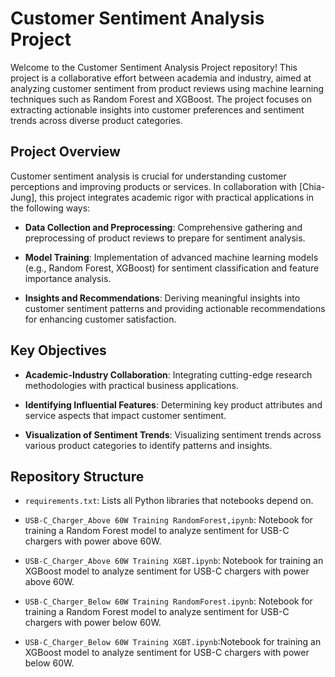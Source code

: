 # Customer Sentiment Analysis Project

Welcome to the Customer Sentiment Analysis Project repository! This project is a collaborative effort between academia and industry, aimed at analyzing customer sentiment from product reviews using machine learning techniques such as Random Forest and XGBoost. The project focuses on extracting actionable insights into customer preferences and sentiment trends across diverse product categories.

## Project Overview

Customer sentiment analysis is crucial for understanding customer perceptions and improving products or services. In collaboration with [Chia-Jung], this project integrates academic rigor with practical applications in the following ways:

- **Data Collection and Preprocessing**: Comprehensive gathering and preprocessing of product reviews to prepare for sentiment analysis.
  
- **Model Training**: Implementation of advanced machine learning models (e.g., Random Forest, XGBoost) for sentiment classification and feature importance analysis.
  
- **Insights and Recommendations**: Deriving meaningful insights into customer sentiment patterns and providing actionable recommendations for enhancing customer satisfaction.

## Key Objectives

- **Academic-Industry Collaboration**: Integrating cutting-edge research methodologies with practical business applications.
  
- **Identifying Influential Features**: Determining key product attributes and service aspects that impact customer sentiment.
  
- **Visualization of Sentiment Trends**: Visualizing sentiment trends across various product categories to identify patterns and insights.

## Repository Structure

- `requirements.txt`: Lists all Python libraries that notebooks depend on.
  
- `USB-C_Charger_Above 60W Training RandomForest,ipynb`: Notebook for training a Random Forest model to analyze sentiment for USB-C chargers with power above 60W.
- `USB-C_Charger_Above 60W Training XGBT.ipynb`: Notebook for training an XGBoost model to analyze sentiment for USB-C chargers with power above 60W.
- `USB-C_Charger_Below 60W Training RandomForest.ipynb`: Notebook for training a Random Forest model to analyze sentiment for USB-C chargers with power below 60W.
- `USB-C_Charger_Below 60W Training XGBT.ipynb`:Notebook for training an XGBoost model to analyze sentiment for USB-C chargers with power below 60W.

